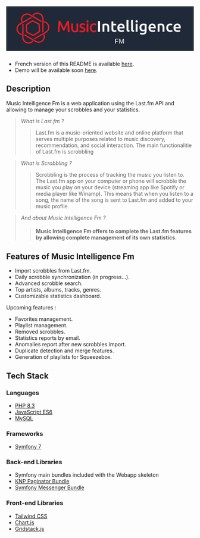 # ![Music Intelligence Fm logo](/assets/imgs/music-intelligence-fm.png)

- French version of this README is available [here](README.fr.md).
- Demo will be available soon [here](https://music-intelligence-fm.yann.red/).

## Description
Music Intelligence Fm is a web application using the Last.fm API and allowing to manage your scrobbles and your statistics.

>*What is Last.fm ?*
>>Last.fm is a music-oriented website and online platform that serves multiple purposes related to music discovery, recommendation, and social interaction.
The main functionalitie of Last.fm is scrobbling

>*What is Scrobbling ?*
>>Scrobbling is the process of tracking the music you listen to. The Last.fm app on your computer or phone will scrobble the music you play on your device (streaming app like Spotify or media player like Winamp). This means that when you listen to a song, the name of the song is sent to Last.fm and added to your music profile.

>*And about Music Intelligence Fm ?*
>>#### Music Intelligence Fm offers to complete the Last.fm features by allowing complete management of its own statistics.

## Features of Music Intelligence Fm

- Import scrobbles from Last.fm.
- Daily scrobble synchronization (in progress...).
- Advanced scrobble search.
- Top artists, albums, tracks, genres.
- Customizable statistics dashboard.

Upcoming features :

- Favorites management.
- Playlist management.
- Removed scrobbles.
- Statistics reports by email.
- Anomalies report after new scrobbles import.
- Duplicate detection and merge features.
- Generation of playlists for Squeezebox.

## Tech Stack

### Languages

- [PHP 8.3](https://www.php.net/)
- [JavaScript ES6](https://developer.mozilla.org/en-US/docs/Web/JavaScript)
- [MySQL](https://www.mysql.com/)

### Frameworks

- [Symfony 7](https://symfony.com/)

### Back-end Libraries

- Symfony main bundles included with the Webapp skeleton
- [KNP Paginator Bundle](https://github.com/KnpLabs/KnpPaginatorBundle)
- [Symfony Messenger Bundle](https://symfony.com/doc/current/components/messenger.html)

### Front-end Libraries

- [Tailwind CSS](https://tailwindcss.com/)
- [Chart.js](https://www.chartjs.org/)
- [Gridstack.js](https://gridstackjs.com/)
